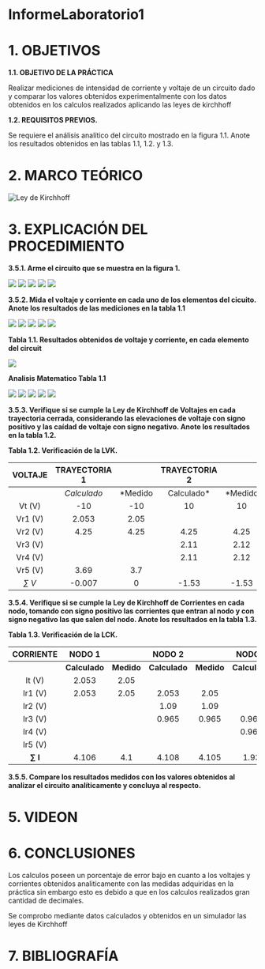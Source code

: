 # InformeLaboratorio1

# 1. OBJETIVOS

**1.1. OBJETIVO DE LA PRÁCTICA**

Realizar mediciones de intensidad de corriente y voltaje de un circuito dado y comparar los valores obtenidos experimentalmente con los datos obtenidos en los calculos realizados aplicando las leyes de kirchhoff

**1.2. REQUISITOS PREVIOS.**

Se requiere el análisis analítico del circuito mostrado en la figura 1.1. Anote los resultados
obtenidos en las tablas 1.1, 1.2. y 1.3.

# 2. MARCO TEÓRICO

![Ley de Kirchhoff](https://user-images.githubusercontent.com/84587293/120760986-57ce8900-c4da-11eb-86b7-ea6cdd5a7c96.png)

# 3. EXPLICACIÓN DEL PROCEDIMIENTO

**3.5.1. Arme el circuito que se muestra en la figura 1.**

![](https://github.com/AndreaQuichimbo/InformeLaboratorio1/blob/main/1.1.png)
![](https://github.com/AndreaQuichimbo/InformeLaboratorio1/blob/main/2.png)
![](https://github.com/AndreaQuichimbo/InformeLaboratorio1/blob/main/3.png)
![](https://github.com/AndreaQuichimbo/InformeLaboratorio1/blob/main/4.png)
![](https://github.com/AndreaQuichimbo/InformeLaboratorio1/blob/main/5.png)

**3.5.2. Mida el voltaje y corriente en cada uno de los elementos del cicuito. Anote los resultados de las mediciones en la tabla 1.1**

![](https://github.com/AndreaQuichimbo/InformeLaboratorio1/blob/main/6.1.png)
![](https://github.com/AndreaQuichimbo/InformeLaboratorio1/blob/main/Captura%20de%20pantalla%202021-06-07%20203332.png)
![](https://github.com/AndreaQuichimbo/InformeLaboratorio1/blob/main/8.png)
![](https://github.com/AndreaQuichimbo/InformeLaboratorio1/blob/main/9.png)
![](https://github.com/AndreaQuichimbo/InformeLaboratorio1/blob/main/10.png)

**Tabla 1.1. Resultados obtenidos de voltaje y corriente, en cada elemento del circuit**

![](https://github.com/AndreaQuichimbo/InformeLaboratorio1/blob/main/tabla.png)

**Analisis Matematico Tabla 1.1**

![](https://github.com/AndreaQuichimbo/InformeLaboratorio1/blob/main/11.png)
![](https://github.com/AndreaQuichimbo/InformeLaboratorio1/blob/main/12.png)
![](https://github.com/AndreaQuichimbo/InformeLaboratorio1/blob/main/13.png)
![](https://github.com/AndreaQuichimbo/InformeLaboratorio1/blob/main/14.png)
![](https://github.com/AndreaQuichimbo/InformeLaboratorio1/blob/main/16.png)

**3.5.3. Verifique si se cumple la Ley de Kirchhoff de Voltajes en cada trayectoria cerrada, considerando las elevaciones de voltaje con signo positivo y las caídad de voltaje con signo negativo. Anote los resultados en la tabla 1.2.**

**Tabla 1.2. Verificación de la LVK.**

| **VOLTAJE** | **TRAYECTORIA 1** |            | **TRAYECTORIA 2** |       | **TRAYECTORIA 3**|         |
   | :---: | :---: | :---: | :---:| :---:| :---:| :---:| 
   |             | *Calculado* | *Medido|Calculado* | *Medido|Calculado* | *Medido*|
   | Vt (V)|      -10|   -10 | 10 | 10 | 10 | 10 |
   | Vr1 (V)| 2.053 | 2.05 |    |   |  2.053 | 2.05 |
   | Vr2 (V)|  4.25 | 4.25 | 4.25 | 4.25 |
   | Vr3 (V)|       |    | 2.11 | 2.12 | 2.11 | 2.12 |
   | Vr4 (V)|       |    | 2.11 | 2.12 | 2.11 | 2.12 |
   | Vr5 (V)|  3.69 | 3.7 |   |    | 3.69 | 3.7 | 
   | *∑ V* | -0.007 | 0 | -1.53 | -1.53 | -0.037 | -0.01 |

**3.5.4. Verifique si se cumple la Ley de Kirchhoff de Corrientes en cada nodo, tomando
con signo positivo las corrientes que entran al nodo y con signo negativo las que salen
del nodo. Anote los resultados en la tabla 1.3.**

**Tabla 1.3. Verificación de la LCK.**

 | **CORRIENTE** | **NODO 1** |            | **NODO 2** |       | **NODO 3**|         | **NODO 4**|         | **NODO 5**|         |
   | :---: | :---: | :---: | :---:| :---:| :---:| :---:| :---:| :---:| :---:| :---:| 
   |             | **Calculado** | **Medido**|**Calculado** | **Medido**|**Calculado** | **Medido**|**Calculado** | **Medido**|**Calculado** | **Medido**|
   | It (V)|            2.053    |    2.05   |              |           |              |           |              |           |              |           |
   | Ir1 (V)|           2.053    |    2.05   |    2.053     |    2.05   |              |           |              |           |              |           | 
   | Ir2 (V)|                    |           |    1.09      |   1.09    |              |           |    1.09      |   1.09    |              |           |
   | Ir3 (V)|                    |           |   0.965      |    0.965  |    0.965     |    0.965  |              |           |              |           |
   | Ir4 (V)|                    |           |              |           |    0.965     |    0.965  |   0.965      |    0.965  |              |           |
   | Ir5 (V)|                    |           |              |           |              |           |    2.053     |    2.05   |    2.053     |    2.05   |
   | **∑ I** |          4.106    |    4.1    |     4.108    |    4.105  |      1.93    |     1.93  |      4.108   |   4.105   |    2.053     |    2.05   |
   

**3.5.5. Compare los resultados medidos con los valores obtenidos al analizar el circuito
analíticamente y concluya al respecto.**

# 5. VIDEON


# 6. CONCLUSIONES

Los calculos poseen un porcentaje de error bajo en cuanto a los voltajes y corrientes obtenidos analiticamente  con las medidas  adquiridas en la práctica sin embargo esto es debido a que en los calculos realizados gran cantidad de decimales.

Se comprobo  mediante datos calculados y obtenidos en un simulador las leyes de Kirchhoff


# 7. BIBLIOGRAFÍA
